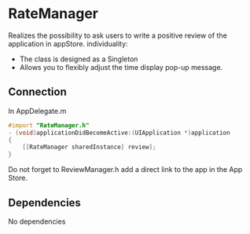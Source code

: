 # RateManager
Realizes the possibility to ask users to write a positive review of the application in appStore. individuality:
  - The class is designed as a Singleton
  - Allows you to flexibly adjust the time display pop-up message.

## Connection
In AppDelegate.m 
```objective-c
#import "RateManager.h"
- (void)applicationDidBecomeActive:(UIApplication *)application
{
    [[RateManager sharedInstance] review];
}
``` 
Do not forget to ReviewManager.h add a direct link to the app in the App Store.

## Dependencies
No dependencies

